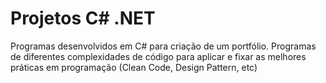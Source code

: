 # Projetos C# .NET

Programas desenvolvidos em C# para criação de um portfólio.
Programas de diferentes complexidades de código para aplicar e fixar as melhores práticas em programação (Clean Code, Design Pattern, etc)
